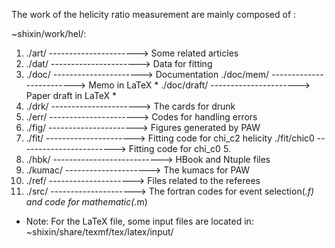 The work of the helicity ratio measurement are mainly composed of :

~shixin/work/hel/: 

1.  ./art/  ----------------------> Some related articles
2.  ./dat/  ----------------------> Data for fitting
3.  ./doc/  ----------------------> Documentation
    ./doc/mem/ -------------------------> Memo in LaTeX *
    ./doc/draft/  ----------------------> Paper draft in LaTeX * 
4.  ./drk/  ----------------------> The cards for drunk 
5.  ./err/  ----------------------> Codes for handling errors
6.  ./fig/  ----------------------> Figures generated by PAW
7.  ./fit/  ----------------------> Fitting code for chi_c2 helicity
    ./fit/chic0 ------------------------> Fitting code for chi_c0 5.
8.  ./hbk/   ---------------------------> HBook and Ntuple files
9.  ./kumac/ ---------------------> The kumacs for PAW 
10. ./ref/   ---------------------> Files related to the referees
11.  ./src/  ---------------------> The fortran codes for event
     selection(*.f) and code for mathematic(*.m)
 

* Note: For the LaTeX file, some input files are located in:
 ~shixin/share/texmf/tex/latex/input/